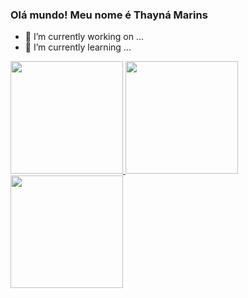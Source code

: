 ### Olá mundo! Meu nome é Thayná Marins

- 🔭 I’m currently working on ...
- 🌱 I’m currently learning ...

<div>
  <a href="https://github.com/thaynamarinss">
    <img height="180em" src="https://github-readme-stats.vercel.app/api?username=thaynamarinss&show_icons=true&theme=dark&include_all_commits=true&count_private=true"/> <img height="180em" src="https://github-readme-stats.vercel.app/api/top-langs/?username=thaynamarinss&layout-compact&langs_count=16&theme=dark"/>
    <img height="180em" src=""/>
</div>
